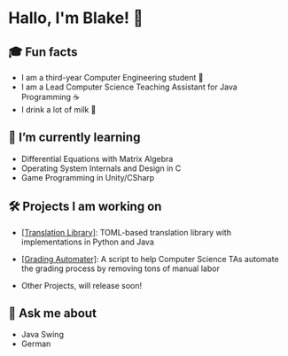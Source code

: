 # Hallo, I'm Blake! 👋

## 🎓 Fun facts
- I am a third-year Computer Engineering student 🔭
- I am a Lead Computer Science Teaching Assistant for Java Programming ☕
- I drink a lot of milk 💪

## 🌱 I’m currently learning
- Differential Equations with Matrix Algebra
- Operating System Internals and Design in C
- Game Programming in Unity/CSharp

## 🛠️ Projects I am working on
- [\[Translation Library\]](https://github.com/payne1778/Translation-Library): TOML-based translation library with implementations in Python and Java

- [\[Grading Automater\]](https://github.com/OfficeCoffee/GradingFileProject): A script to help Computer Science TAs automate the grading process by removing tons of manual labor

- Other Projects, will release soon!

## 💬 Ask me about 
- Java Swing
- German

<!--
**payne1778/payne1778** is a ✨ _special_ ✨ repository because its `README.md` (this file) appears on your GitHub profile.

Here are some ideas to get you started:

- 🔭 I’m currently working on ...
- 🌱 I’m currently learning ...
- 👯 I’m looking to collaborate on ...
- 🤔 I’m looking for help with ...
- 💬 Ask me about ...
- 📫 How to reach me: ...
- 😄 Pronouns: ...
- ⚡ Fun fact: ...
-->

